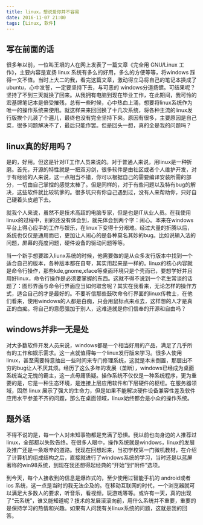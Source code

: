 ```yaml
---
title: linux，想说爱你并不容易
date: 2016-11-07 21:00
tags: [Linux, 软件]
---
```

## 写在前面的话

很多年以前，一位叫王垠的人在网上发表了一篇文章《完全用 GNU/Linux 工作》，主要内容是宣扬 linux 系统有多么的好用，多么的方便等等，将windows 踩得一文不值。当时上大二的我，看完这篇文章，激动得立马将自己的笔记本换成了ubuntu，心中发誓，一定要坚持下去，与可恶的 windows分道扬镳。可结果呢？坚持了不到三天就换了回来。从我拥有电脑到现在毕业工作，在此期间，我可怜的宏基牌笔记本是倍受摧残，总有一些时候，心中热血上涌，想要将linux系统作为唯一的操作系统来使用。就这样来来回回换了十几次系统，将各种主流的linux发行版挨个儿装了个遍儿，最终也没有完全坚持下来。原因有很多，主要原因是自己菜，很多问题解决不了，最后只能作罢。但是回头一想，真的全是我的问题吗？


<!--more-->


## linux真的好用吗？

是的，好用。但这是针对IT工作人员来说的。对于普通人来说，用linux是一种折磨。首先，开源的特性就是一把双刃剑，很多软件是由社区或者个人维护开发，对于有经验的人来说，这一点相当不错，你可以根据自己的需要编译安装所需的部分，一切由自己掌控的感觉太棒了。但是同样的，对于有些问题以及特有bug的解决，这些软件就比较坑爹的。很多坑只有你自己遇到过，没有人来帮助你，只好自己硬着头皮趟下去。

就我个人来说，虽然不是技术高超的电脑专家，但是也是IT从业人员。在我使用linux的过程中，别的还没有体会到，就先体会到两个字：闹心。本来在windows平台上得心应手的工作与娱乐，在linux下变得十分艰难。经过大量的折腾以后，系统也仅仅是通用而已，更加让人闹心的是各种莫名其妙的bug。比如说输入法的问题，屏幕的亮度问题，硬件设备的驱动问题等等。

当一个新手想要踏入liunx系统的时候，他需要做的是从众多发行版本中找到一个适合自己的版本，各种版本都在自夸，其实用起来是一样的。linux的核心内容就是命令行操作，那些kde,gnome,xface等桌面环境只是个壳而已，要想学好并且用好linux，命令行操作是必须要掌握的东西。这就不得不说到一个老生常谈的话题了：图形界面与命令行界面应当如何取舍呢？其实在我看来，无论怎样的操作方式，适合自己的才是最好的。不要听信那些鼓吹命令行界面的linux传教士，在他们看来，使用windows的人都是白痴，只会用鼠标点来点去，这样想的人才是真正的白痴。将自己的意愿强加于别人，这难道就是你们信奉的开源和自由吗？

## windows并非一无是处

对大多数软件开发人员来说，windows都是一个相当好用的产品，满足了几乎所有的工作和娱乐需求。这一点就值得每一个linux发行版来学习。很多人使用linux，甚至需要特意抽出一些时间来专门修理系统，这就是本末倒置，那层出不穷的bug让人不厌其烦。经历了这么多年的发展（垄断），windows已经成为桌面系统当之无愧的霸主，这一点毋庸质疑。操作系统不仅仅是一种系统程序，更为重要的是，它是一种生态环境，是连接上层应用软件和下层硬件的枢纽。在服务器领域，固然 linux 展示了强大的生命力，但是如果不能解决硬件设备兼容性差及软件应用水平参差不齐的问题，那么在桌面领域，linux始终都会是小众的操作系统。

## 题外话

不得不说的是，每一个人对未知事物都是充满了恐惧。我以前也向身边的人推荐过 linux，全部都以失败告终。在很多人眼中，操作系统就是windows，linux的发展及推广还是一条艰辛的道路。我现在回想起来，当初学校第一门微机教材，在介绍了计算机的组成结构之后，直接就进行了windows系统的学习，当时还是以蓝屏著称的win98系统，到现在我还想得起经典的“开始”到“附件”选项。

到今天，每个人接收到的信息是爆炸式的，至少使用过智能手机的 android或者 ios 系统，这一点是当时的我无法企及的。在移动互联网的时代，一个浏览器就可以满足大多数人的要求，听音乐，看视频，玩游戏等等。或许有一天，真的出现了“云系统”，谁又能知道呢？技术的发展滚滚向前，用什么系统并不重要，重要的是保持学习的热情和兴趣。如果有人问我有关linux系统的问题，这就是我的回答。




